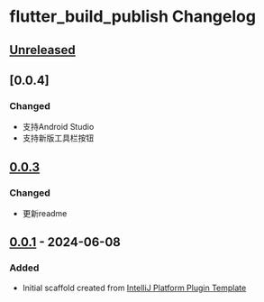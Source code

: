 <!-- Keep a Changelog guide -> https://keepachangelog.com -->

# flutter_build_publish Changelog

## [Unreleased]
## [0.0.4]

### Changed

- 支持Android Studio
- 支持新版工具栏按钮
## [0.0.3]

### Changed

- 更新readme

## [0.0.1] - 2024-06-08

### Added

- Initial scaffold created from [IntelliJ Platform Plugin Template](https://github.com/JetBrains/intellij-platform-plugin-template)

[Unreleased]: https://github.com/jlcool/flutter_build_publish/compare/v0.0.3...HEAD
[0.0.3]: https://github.com/jlcool/flutter_build_publish/compare/v0.0.1...v0.0.3
[0.0.1]: https://github.com/jlcool/flutter_build_publish/commits/v0.0.1
